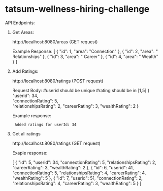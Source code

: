 # tatsum-wellness-hiring-challenge

API Endpoints:

1. Get Areas:
    
    http://localhost:8080/areas (GET request)
    
    Example Response:
      [
        {
            "id": 1,
            "area": "Connection"
        },
        {
            "id": 2,
            "area": " Relationships"
        },
        {
           "id": 3,
           "area": " Career"
       },
        {
            "id": 4,
            "area": " Wealth"
        }
      ]
2. Add Ratings:
    
    http://localhost:8080/ratings (POST request)
    
    Request Body: #userid should be unique #rating should be in [1,5]
        {
          "userid": 34,                   
          "connectionRating": 5,          
          "relationshipsRating": 2,
          "careerRating": 3,
         "wealthRating": 2
        }
        
     Example response:
        
        Added ratings for userId: 34
        
3. Get all ratings
      
      http://localhost:8080/ratings   (GET request)
      
      Exaple response:
      
      [
          {
              "id": 5,
              "userid": 34,
              "connectionRating": 5,
              "relationshipsRating": 2,
              "careerRating": 3,
              "wealthRating": 2
          },
          {
              "id": 6,
              "userid": 41,
              "connectionRating": 5,
              "relationshipsRating": 4,
              "careerRating": 4,
              "wealthRating": 5
          },
          {
              "id": 7,
              "userid": 51,
              "connectionRating": 2,
              "relationshipsRating": 4,
              "careerRating": 3,
              "wealthRating": 5
          }
      ]
        
    
